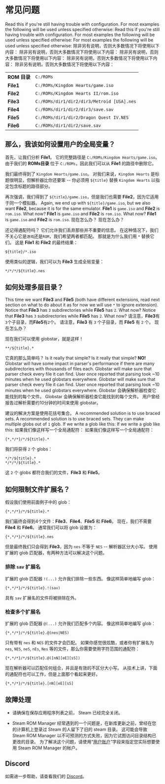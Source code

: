 # 常见问题

Read this if you're still having trouble with configuration. For most examples the following will be used unless specified otherwise: Read this if you're still having trouble with configuration. For most examples the following will be used unless specified otherwise: For most examples the following will be used unless specified otherwise: 除非另有说明，否则大多数情况下将使用以下内容： 除非另有说明，否则大多数情况下将使用以下内容： 除非另有说明，否则大多数情况下将使用以下内容： 除非另有说明，否则大多数情况下将使用以下内容： 除非另有说明，否则大多数情况下将使用以下内容：

|            |                                            |
| ---------- | ------------------------------------------ |
| **ROM 目录** | `C:/ROMs`                                  |
| **File1**  | `C:/ROMs/Kingdom Hearts/game.iso`          |
| **File2**  | `C:/ROMs/Kingdom Hearts II/rom.iso`        |
| **File3**  | `C:/ROMs/dir1/dir2/dir3/Metroid [USA].nes` |
| **File4**  | `C:/ROMs/dir1/dir2/dir3/save.sav`          |
| **File5**  | `C:/ROMs/dir1/dir2/Dragon Quest IV.NES`    |
| **File6**  | `C:/ROMs/dir1/dir2/save.sav`               |

## 那么，我该如何设置用户的全局变量？

首先，让我们分析 **File1**。 它的完整路径是 `C:/ROMs/Kingdom Hearts/game.iso`。 由于我们的 **ROMs目录** 位于 `C:/ROMs`，因此我们可以从 **File1** 的路径中删除它。

我们最终得到了 `Kingdom Hearts/game.iso`。 对我们来说，`Kingdom Hearts` 是标题很明显，但解析器比你还要笨 -- 你必须用 `${title}` 替换 `Kingdom Hearts` 以指定包含标题的路径部分。

再次强调，我们得到了 `${title}/game.iso`，但是我们也需要 **File2**，因为它适用于同一个模拟器。 Again, we end up with `${title}/game.iso`, but we also want **File2**, because it is for the same emulator. **File1** is `game.iso` and **File2** is `rom.iso`. What now? **File1** is `game.iso` and **File2** is `rom.iso`. What now? **File1** is `game.iso` and **File2** is `rom.iso`. 现在怎么办？ 现在怎么办？

还记得通配符吗？ 它们允许我们丢弃那些并不重要的信息。 在这种情况下，我们不关心它是`游戏`还是`ROM`，我们希望两者都匹配。 那就是为什么我们用 `*` 替换它们。 这是 **File1** 和 **File2** 的最终结果：

```
${title}/*.iso
```

使用类似的逻辑，我们可以为 **File3** 生成全局变量：

```
*/*/*/${title}.nes
```

## 如何处理多层目录？

This time we want **File3** and **File5** (both have different extensions, read next section on what to do about it as for now we will use `*` to ignore extension). Notice that **File3** has `3` subdirectories while  **File5** has `2`. What now? Notice that **File3** has `3` subdirectories while  **File5** has `2`. What now? 请注意，**File3**有`3`个子目录，而**File5**有`2`个。 请注意，**File3** 有 `3` 个子目录，而 **File5** 有 `2` 个。 现在怎么办？

现在我们可以使用 globstar，就是这样！
```
**/${title}.*
```
它真的那么简单吗？ Is it really that simple? Is it really that simple? **NO!** Globstar will have some impact in parser's performance if there are many subdirectories with thousands of files each. Globstar will make sure that parser check every file it can find. User once reported that parsing took ~10 minutes when he used globstars everywhere. Globstar will make sure that parser check every file it can find. User once reported that parsing took ~10 minutes when he used globstars everywhere. Globstar 会确保解析器检查它能找到的每个文件。 Globstar 会确保解析器检查它能找到的每个文件。 用户曾经报告过解析需要约10分钟的时间来使用 globstar。

建议的解决方案是使用花括号集合。 A recommended solution is to use braced sets. A recommended solution is to use braced sets. They can make multiple globs out of `1` glob. If we write a glob like this: If we write a glob like this: 如果我们像这样写一个全局通配符： 如果我们像这样写一个全局通配符：

```
{*,*/*}/*/${title}.*
```

我们将获得 `2` 个 globs：

```
*/*/${title}.*
*/*/*/${title}.*
```

这 `2` 个 globs 都符合我们的文件，**File3** 和 **File5**。

## 如何限制文件扩展名？

假设我们使用前面例子中的 glob：

```
{*,*/*}/*/${title}.*
```

我们最终会得到4个文件：**File3**、**File4**、**File5** 和 **File6**。 现在，我们不需要 **File4** 和 **File6**。 通常我们可以将 glob 设置为：

```
{*,*/*}/*/${title}.nes
```

但是最终我们只会得到 **File3**，因为 `nes` 不等于 `NES` -- 解析器区分大小写。 使用扩展的 glob 匹配器，有两种方法可以解决这个问题。

### 排除 `sav` 扩展名

扩展的 glob 匹配器 `!(...)` 允许我们排除一些东西。 像这样简单地编写 glob：

```
{*,*/*}/*/${title}.!(sav)
```

具有 `sav` 扩展名的文件将被排除在外。

### 检查多个扩展名

扩展的 glob 匹配器 `@(...)` 允许我们匹配多个内容。 像这样简单地编写 glob：

```
{*,*/*}/*/${title}.@(nes|NES)
```

只有带有 `nes` 和 `NES` 的文件才会匹配。 如果你感觉很炫酷，或者你有扩展名为 `nes`, `NES`, `neS`, `nEs`, `Nes` 等的文件，那么你需要使用字符范围的通配符：

```
{*,*/*}/*/${title}.@([nN][eE][sS])
```

现在解析器可以匹配任何组合，并且是有效的不区分大小写。 从技术上讲，下面的通配符也可以工作，但是上面那个看起来更好。

```
{*,*/*}/*/${title}.[nN][eE][sS]
```

## 故障处理
* 请确保在保存应用程序列表之前， Steam 已经完全关闭。

* Steam ROM Manager 经常遇到的一个问题是，在新库更新之前，曾经在您的计算机上登录过 Steam 的人留下了旧的 steam 目录。 这可能会导致 Steam ROM Manager 以不可预测的方式失败，因为它试图访问目录结构已更改的目录。 为了解决这个问题，请使用“[用户账户](#user-accounts)”字段来指定您实际想要使用 Steam ROM Manager 的帐户。

## Discord

如需进一步帮助，请查看我们的 [Discord](https://discord.gg/bnSVJrz)。
